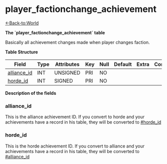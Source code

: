 # player\_factionchange\_achievement

[<-Back-to:World](database-world)

**The \`player\_factionchange\_achievement\` table**

Basically all achievement changes made when player changes faction.

**Table Structure**

| Field            | Type | Attributes | Key | Null | Default | Extra | Comment |
| ---------------- | ---- | ---------- | --- | ---- | ------- | ----- | ------- |
| [alliance_id][1] | INT  | UNSIGNED   | PRI | NO   |         |       |         |
| [horde_id][2]    | INT  | SIGNED     | PRI | NO   |         |       |         |

[1]: #allianceid
[2]: #hordeid

**Description of the fields**

### alliance_id

This is the alliance achievement ID. If you convert to horde and your achievements have a record in his table, they will be converted to [\#horde\_id](##hordeid)

### horde_id

This is the horde achievement ID. If you convert to alliance and your achievements have a record in his table, they will be converted to [\#alliance\_id](#allianceid)
